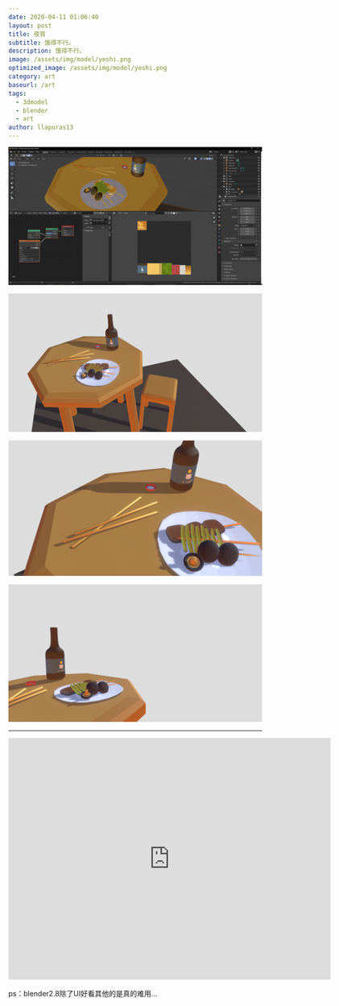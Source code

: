 ```yaml
---
date: 2020-04-11 01:06:40
layout: post
title: 夜宵
subtitle: 饿得不行。
description: 饿得不行。
image: /assets/img/model/yeshi.png
optimized_image: /assets/img/model/yeshi.png
category: art
baseurl: /art
tags:
  - 3dmodel
  - blender
  - art
author: llapuras13
---
```


![](/assets/img/model/yeshi00.png)

![](/assets/img/model/yeshi02.png)

![](/assets/img/model/yeshi04.png)

![](/assets/img/model/yeshi.png)

<hr>

<div class="sketchfab-embed-wrapper">
    <iframe title="A 3D model" width="640" height="480" src="https://sketchfab.com/models/bea13eee7233418fbedf6ec32d34d0c6/embed?preload=1&amp;ui_controls=1&amp;ui_infos=1&amp;ui_inspector=1&amp;ui_stop=1&amp;ui_watermark=1&amp;ui_watermark_link=1" frameborder="0" allow="autoplay; fullscreen; vr" mozallowfullscreen="true" webkitallowfullscreen="true"></iframe>
</div>

ps：blender2.8除了UI好看其他的是真的难用...
